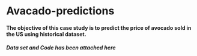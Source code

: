 # Avacado-predictions

#### The objective of this case study is to predict the price of avocado sold in the US using historical dataset.

##### Data set and Code has been attached here
